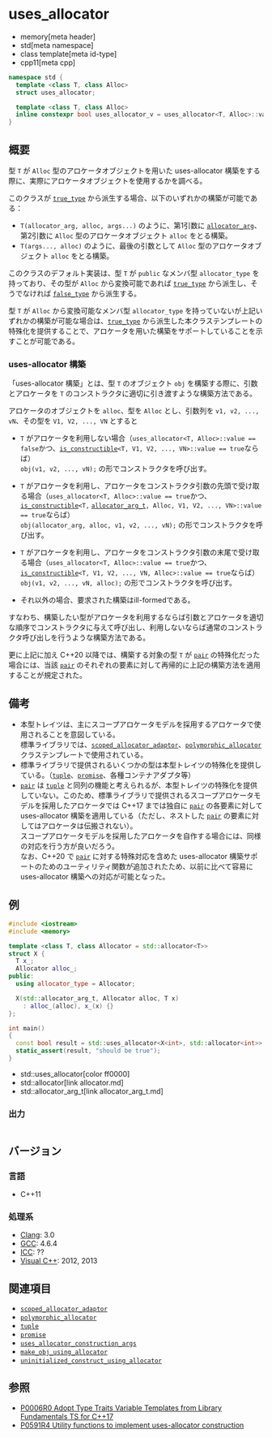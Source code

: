 # uses_allocator
* memory[meta header]
* std[meta namespace]
* class template[meta id-type]
* cpp11[meta cpp]

```cpp
namespace std {
  template <class T, class Alloc>
  struct uses_allocator;

  template <class T, class Alloc>
  inline constexpr bool uses_allocator_v = uses_allocator<T, Alloc>::value; // C++17 から
}
```

## 概要
型 `T` が `Alloc` 型のアロケータオブジェクトを用いた uses-allocator 構築をする際に、実際にアロケータオブジェクトを使用するかを調べる。

このクラスが [`true_type`](/reference/type_traits/true_type.md) から派生する場合、以下のいずれかの構築が可能である：

- `T(allocator_arg, alloc, args...)` のように、第1引数に [`allocator_arg`](allocator_arg_t.md)、第2引数に `Alloc` 型のアロケータオブジェクト `alloc` をとる構築。
- `T(args..., alloc)` のように、最後の引数として `Alloc` 型のアロケータオブジェクト `alloc` をとる構築。

このクラスのデフォルト実装は、型 `T` が `public` なメンバ型 `allocator_type` を持っており、その型が `Alloc` から変換可能であれば [`true_type`](/reference/type_traits/true_type.md) から派生し、そうでなければ [`false_type`](/reference/type_traits/false_type.md) から派生する。  

型 `T` が `Alloc` から変換可能なメンバ型 `allocator_type` を持っていないが上記いずれかの構築が可能な場合は、[`true_type`](/reference/type_traits/true_type.md) から派生した本クラステンプレートの特殊化を提供することで、アロケータを用いた構築をサポートしていることを示すことが可能である。

### uses-allocator 構築
「uses-allocator 構築」とは、型 `T` のオブジェクト `obj` を構築する際に、引数とアロケータを `T` のコンストラクタに適切に引き渡すような構築方法である。

アロケータのオブジェクトを `alloc`、型を `Alloc` とし、引数列を `v1, v2, ..., vN`、その型を `V1, V2, ..., VN` とすると

- `T` がアロケータを利用しない場合（`uses_allocator<T, Alloc>::value == false`かつ、[`is_constructible`](/reference/type_traits/is_constructible.md)`<T, V1, V2, ..., VN>::value == true`ならば）  
`obj(v1, v2, ..., vN);` の形でコンストラクタを呼び出す。

- `T` がアロケータを利用し、アロケータをコンストラクタ引数の先頭で受け取る場合（`uses_allocator<T, Alloc>::value == true`かつ、[`is_constructible`](/reference/type_traits/is_constructible.md)`<T,` [`allocator_­arg_­t`](/reference/memory/allocator_arg_t.md)`, Alloc, V1, V2, ..., VN>::value == true`ならば）  
`obj(allocator_arg, alloc, v1, v2, ..., vN);` の形でコンストラクタを呼び出す。

- `T` がアロケータを利用し、アロケータをコンストラクタ引数の末尾で受け取る場合（`uses_allocator<T, Alloc>::value == true`かつ、[`is_constructible`](/reference/type_traits/is_constructible.md)`<T, V1, V2, ..., VN, Alloc>::value == true`ならば）  
`obj(v1, v2, ..., vN, alloc);` の形でコンストラクタを呼び出す。

- それ以外の場合、要求された構築はill-formedである。

すなわち、構築したい型がアロケータを利用するならば引数とアロケータを適切な順序でコンストラクタに与えて呼び出し、利用しないならば通常のコンストラクタ呼び出しを行うような構築方法である。

更に上記に加え C++20 以降では、構築する対象の型 `T` が [`pair`](/reference/utility/pair.md) の特殊化だった場合には、当該 [`pair`](/reference/utility/pair.md) のそれぞれの要素に対して再帰的に上記の構築方法を適用することが規定された。


## 備考
- 本型トレイツは、主にスコープアロケータモデルを採用するアロケータで使用されることを意図している。  
	標準ライブラリでは、[`scoped_allocator_adaptor`](/reference/scoped_allocator/scoped_allocator_adaptor.md)、[`polymorphic_allocator`](../memory_resource/polymorphic_allocator.md) クラステンプレートで使用されている。
- 標準ライブラリで提供されるいくつかの型は本型トレイツの特殊化を提供している。（[`tuple`](../tuple/tuple.md)、[`promise`](../future/promise.md)、各種コンテナアダプタ等）  
- [`pair`](../utility/pair.md) は [`tuple`](../tuple/tuple.md) と同列の機能と考えられるが、本型トレイツの特殊化を提供していない。このため、標準ライブラリで提供されるスコープアロケータモデルを採用したアロケータでは C++17 までは独自に [`pair`](../utility/pair.md) の各要素に対して uses-allocator 構築を適用している（ただし、ネストした [`pair`](/reference/utility/pair.md) の要素に対してはアロケータは伝搬されない）。  
	スコープアロケータモデルを採用したアロケータを自作する場合には、同様の対応を行う方が良いだろう。  
	なお、C++20 で [`pair`](../utility/pair.md) に対する特殊対応を含めた uses-allocator 構築サポートのためのユーティリティ関数が追加されたため、以前に比べて容易に uses-allocator 構築への対応が可能となった。


## 例
```cpp example
#include <iostream>
#include <memory>

template <class T, class Allocator = std::allocator<T>>
struct X {
  T x_;
  Allocator alloc_;
public:
  using allocator_type = Allocator;

  X(std::allocator_arg_t, Allocator alloc, T x)
    : alloc_(alloc), x_(x) {}
};

int main()
{
  const bool result = std::uses_allocator<X<int>, std::allocator<int>>::value;
  static_assert(result, "should be true");
}
```
* std::uses_allocator[color ff0000]
* std::allocator[link allocator.md]
* std::allocator_arg_t[link allocator_arg_t.md]

### 出力
```
```


## バージョン
### 言語
- C++11

### 処理系
- [Clang](/implementation.md#clang): 3.0
- [GCC](/implementation.md#gcc): 4.6.4
- [ICC](/implementation.md#icc): ??
- [Visual C++](/implementation.md#visual_cpp): 2012, 2013


## 関連項目
- [`scoped_allocator_adaptor`](../scoped_allocator/scoped_allocator_adaptor.md)
- [`polymorphic_allocator`](../memory_resource/polymorphic_allocator.md)
- [`tuple`](../tuple/tuple.md)
- [`promise`](../future/promise.md)
- [`uses_allocator_construction_args`](uses_allocator_construction_args.md)
- [`make_obj_using_allocator`](make_obj_using_allocator.md)
- [`uninitialized_construct_using_allocator`](uninitialized_construct_using_allocator.md)


## 参照
- [P0006R0 Adopt Type Traits Variable Templates from Library Fundamentals TS for C++17](http://www.open-std.org/jtc1/sc22/wg21/docs/papers/2015/p0006r0.html)
- [P0591R4 Utility functions to implement uses-allocator construction](http://www.open-std.org/jtc1/sc22/wg21/docs/papers/2018/p0591r4.pdf)
